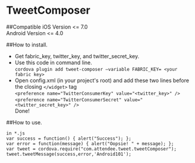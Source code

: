 # TweetComposer
##Compatible
iOS Version <= 7.0<br/>
Android Version <= 4.0


##How to install.
* Get fabric_key, twitter_key, and twitter_secret_key.
* Use this code in command line.<br/>
`cordova plugin add tweet-composer —variable FABRIC_KEY= <your fabric key>`
* Open config.xml (in your project's root) and add these two lines before the closing `</widget>` tag <br/> 
`<preference name="TwitterConsumerKey" value="<twitter_key>" />`<br/>
`<preference name="TwitterConsumerSecret" value="<twitter_secret_key>" />`<br/>
Done!

##How to use.
``````
in *.js
var success = function() { alert("Success"); };
var error = function(message) { alert("Oopsie! " + message); };
var tweet = cordova.require("com.attendee.tweet.tweetComposer");
tweet.tweetMessage(success,error,'Android101');
``````